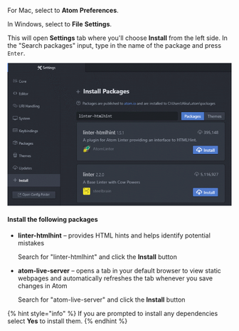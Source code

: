 For Mac, select to **Atom** <i class="fa fa-long-arrow-right"></i> **Preferences**.  

In Windows, select to **File** <i class="fa fa-long-arrow-right"></i> **Settings**. 

This will open **Settings** tab where you'll choose **Install** from the left side.
In the "Search packages" input, type in the name of the package and press `Enter`.

![](images/packageInstall.png)

#### Install the following packages
* **linter-htmlhint** – provides HTML hints and helps identify potential mistakes

  Search for "linter-htmlhint" and click the **Install** button

* **atom-live-server** – opens a tab in your default browser to view static webpages and automatically refreshes the tab whenever you save changes in Atom

  Search for "atom-live-server" and click the **Install** button

{% hint style="info" %}
If you are prompted to install any dependencies select **Yes** to install them.
{% endhint %}